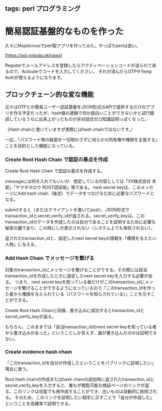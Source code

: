 tags: perl プログラミング
---
# 簡易認証基盤的なものを作った

久々にMojoliciousでperl製アプリを作ってみた。やっぱりperlは良い。

[https://api.yokoda.okinawa]

Registerでメールアドレスを登録したらアクティベーションコードが送られて来るので、Activateでコードを入力してください。
それが済んだらOTPやTemp Authが使えるようになります。

## ブロックチェーン的な変な機能

元々はOTPとか簡易ユーザー認証基盤をJSON形式のAPIで提供するだけのアプリを作る予定だったが、hash値の連鎖で何か面白いことができないかと試行錯誤しているうちに出来上がったものが非対話式ゼロ知識証明っぽくなった。

（Hash chainと書いていますが実際にはhash chainではないです。）

一応、「パスワード等の秘密を一切明かさずに何らかの所有権や権限を主張する」ことを目的とした機能になっている。

### Create Root Hash Chain で認証の基点を作成

Create Root Hash Chain で認証の基点を作成する。

messageには何を入れてもいいが、想定している内容としては「XX株式会社 本部」「ヤマダタロウ ROOT認証局」等である。
next secret keyは、このメッセージにAdd hash chain（後述）でデータをつなげるために必要なパスワードとなる。

submitすると（またはクライアントを書いてpost）、JSON形式でtransaction_idとsecret_verify_idが返される。secret_verify_keyは、このtransaction_idのデータを作成したのは自分であることを証明するために必要な秘密の鍵であり、この時にしか表示されない（システム上でも保存されない）。

返されたtransaction_idと、設定したnext secret keyの情報を「権限を与えたい人物」に与える。


### Add Hash Chain でメッセージを繋げる

対象のtransaction_idにメッセージを繋げることができる。その際には該当transaction_idを作成したときに設定したnext secret keyを入力する必要がある。
つまり、next secret keyを知っている者だけがこのtransaction_idにメッセージを繋げることができるようになっているので「このtransaction_idを作った者から権限を与えられている（パスワードを知らされている）」ことを示すことができる。

Create Root Hash Chainと同様、書き込みに成功するとtransaction_idとsecret_verify_keyが返る。

もちろん、このままでは「該当transaction_idのnext secret keyを知っている者から書き込みがあった」ということしか言えず、誰が書き込んだのかは証明できない。

### Create evidence hash chain


「このtransaction_idを自分が作成したということをパブリックに証明したい」場合に使う。

Root hash chainの作成またはhash chainの追加時に返されたtransaction_idとsecret_verify_keyを入力すると、誰もが閲覧可能な検証ページのリンクが返る。このリンクは何度でも再作成することができ、古いものは自動的に削除される。
そのため、このリンクを証明したい相手に示すことで「自分が作成した」ということを高確率で証明できる。





